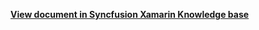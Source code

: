 **[View document in Syncfusion Xamarin Knowledge base](https://www.syncfusion.com/kb/12327/how-to-customize-the-header-icon-in-xamarin-froms-accordion-sfaccordion)**
